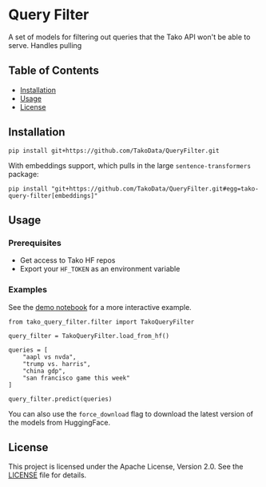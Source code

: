 # Query Filter
A set of models for filtering out queries that the Tako API won't be able to serve.
Handles pulling 


## Table of Contents
- [Installation](#installation)
- [Usage](#usage)
- [License](#license)

## Installation
```
pip install git+https://github.com/TakoData/QueryFilter.git
```
With embeddings support, which pulls in the large `sentence-transformers` package:
```
pip install "git+https://github.com/TakoData/QueryFilter.git#egg=tako-query-filter[embeddings]"
```

## Usage

### Prerequisites
- Get access to Tako HF repos
- Export your `HF_TOKEN` as an environment variable

### Examples
See the [demo notebook](demo.ipynb) for a more interactive example.

```
from tako_query_filter.filter import TakoQueryFilter

query_filter = TakoQueryFilter.load_from_hf()

queries = [
    "aapl vs nvda",
    "trump vs. harris",
    "china gdp",
    "san francisco game this week"
]

query_filter.predict(queries)
```
You can also use the `force_download` flag to download the latest version of the models from HuggingFace.

## License

This project is licensed under the Apache License, Version 2.0. See the [LICENSE](LICENSE) file for details.
